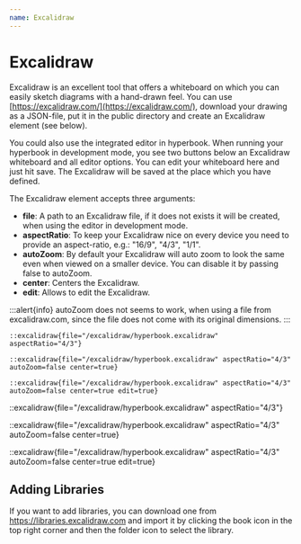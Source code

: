 ```yaml
---
name: Excalidraw
---
```


# Excalidraw

Excalidraw is an excellent tool that offers a whiteboard on which you can easily
sketch diagrams with a hand-drawn feel. You can use
[https://excalidraw.com/](https://excalidraw.com/), download your drawing as a
JSON-file, put it in the public directory and create an Excalidraw element (see
below).

You could also use the integrated editor in hyperbook. When running your
hyperbook in development mode, you see two buttons below an Excalidraw
whiteboard and all editor options. You can edit your whiteboard here and just
hit save. The Excalidraw will be saved at the place which you have defined.

The Excalidraw element accepts three arguments:

- **file**: A path to an Excalidraw file, if it does not exists it will be created, when using the editor in development mode.
- **aspectRatio**: To keep your Excalidraw nice on every device you need to provide an aspect-ratio, e.g.: "16/9", "4/3", "1/1".
- **autoZoom**: By default your Excalidraw will auto zoom to look the same even when viewed on a smaller device. You can disable it by passing false to autoZoom.
- **center**: Centers the Excalidraw.
- **edit**: Allows to edit the Excalidraw.

:::alert{info}
autoZoom does not seems to work, when using a file from excalidraw.com, since the file does not come with its original dimensions.
:::

```
::excalidraw{file="/excalidraw/hyperbook.excalidraw" aspectRatio="4/3"}

::excalidraw{file="/excalidraw/hyperbook.excalidraw" aspectRatio="4/3" autoZoom=false center=true}

::excalidraw{file="/excalidraw/hyperbook.excalidraw" aspectRatio="4/3" autoZoom=false center=true edit=true}
```

::excalidraw{file="/excalidraw/hyperbook.excalidraw" aspectRatio="4/3"}

::excalidraw{file="/excalidraw/hyperbook.excalidraw" aspectRatio="4/3" autoZoom=false center=true}

::excalidraw{file="/excalidraw/hyperbook.excalidraw" aspectRatio="4/3" autoZoom=false center=true edit=true}

## Adding Libraries

If you want to add libraries, you can download one from https://libraries.excalidraw.com and import it by clicking the book icon in the top right corner and then the folder icon to select the library.
